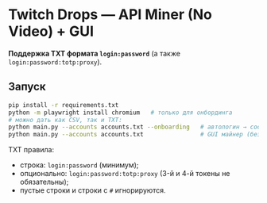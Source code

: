 # Twitch Drops — API Miner (No Video) + GUI
**Поддержка TXT формата `login:password`** (а также `login:password:totp:proxy`).

## Запуск
```bash
pip install -r requirements.txt
python -m playwright install chromium   # только для онбординга
# можно дать как CSV, так и TXT:
python main.py --accounts accounts.txt --onboarding   # автологин → cookies/<login>.json
python main.py --accounts accounts.txt                # GUI майнер (без видео)
```
TXT правила:
- строка: `login:password` (минимум);
- опционально: `login:password:totp:proxy` (3-й и 4-й токены не обязательны);
- пустые строки и строки с `#` игнорируются.
